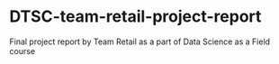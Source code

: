 # DTSC-team-retail-project-report
 Final project report by Team Retail as a part of Data Science as a Field course
